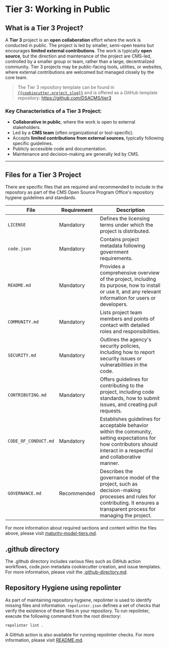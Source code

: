 # Tier 3: Working in Public

## What is a Tier 3 Project?

A **Tier 3** project is an **open collaboration** effort where the work is conducted in public. The project is led by smaller, semi-open teams but encourages **limited external contributions**. The work is typically **open source**, but the direction and maintenance of the project are CMS-led, controlled by a smaller group or team, rather than a large, decentralized community. Tier 3 projects may be public-facing tools, utilities, or websites, where external contributions are welcomed but managed closely by the core team.

> The Tier 3 repository template can be found in [`{{cookiecutter.project_slug}}`](./{{cookiecutter.project_slug}}/) and is offered as a GitHub template repository: https://github.com/DSACMS/tier3

### Key Characteristics of a Tier 3 Project:

- **Collaborative in public**, where the work is open to external stakeholders.
- Led by a **CMS team** (often organizational or tool-specific).
- Accepts **limited contributions from external sources**, typically following specific guidelines.
- Publicly accessible code and documentation.
- Maintenance and decision-making are generally led by CMS.

---

## Files for a Tier 3 Project

There are specific files that are required and recommended to include in the repository as part of the CMS Open Source Program Office's repository hygiene guidelines and standards.

| **File**             | **Requirement** | **Description**                                                                                                                                                          |
| -------------------- | --------------- | ------------------------------------------------------------------------------------------------------------------------------------------------------------------------ |
| `LICENSE`            | Mandatory       | Defines the licensing terms under which the project is distributed.                                                                                                      |
| `code.json`          | Mandatory       | Contains project metadata following government requirements.                                                                                                             |
| `README.md`          | Mandatory       | Provides a comprehensive overview of the project, including its purpose, how to install or use it, and any relevant information for users or developers.                 |
| `COMMUNITY.md`       | Mandatory       | Lists project team members and points of contact with detailed roles and responsibilities.                                                                               |
| `SECURITY.md`        | Mandatory       | Outlines the agency's security policies, including how to report security issues or vulnerabilities in the code.                                                         |
| `CONTRIBUTING.md`    | Mandatory       | Offers guidelines for contributing to the project, including code standards, how to submit issues, and creating pull requests.                                           |
| `CODE_OF_CONDUCT.md` | Mandatory       | Establishes guidelines for acceptable behavior within the community, setting expectations for how contributors should interact in a respectful and collaborative manner. |
| `GOVERNANCE.md`      | Recommended     | Describes the governance model of the project, such as decision-making processes and rules for contributing. It ensures a transparent process for managing the project.  |

For more information about required sections and content within the files above, please visit [maturity-model-tiers.md](https://github.com/DSACMS/repo-scaffolder/blob/main/maturity-model-tiers.md).

## .github directory

The .github directory includes various files such as GitHub action workflows, code.json metadata cookiecutter creation, and issue templates. For more information, please visit the [.github-directory.md]([../docs/.github-directory.md).

## Repository Hygiene using repolinter

As part of maintaining repository hygiene, repolinter is used to identify missing files and information. `repolinter.json` defines a set of checks that verify the existence of these files in your repository. To run repolinter, execute the following command from the root directory:

```
repolinter lint .
```

A GitHub action is also available for running repolinter checks. For more information, please visit [README.md](https://github.com/DSACMS/repo-scaffolder?tab=readme-ov-file#identify-missing-files-and-information-using-repolinter).
